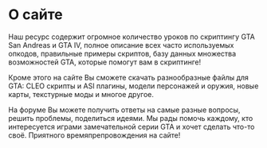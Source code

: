 # О сайте

Наш ресурс содержит огромное количество уроков по скриптингу GTA San Andreas и GTA IV, полное описание всех часто используемых опкодов, правильные примеры скриптов, базу данных множества возможностей GTA, которые помогут вам в скриптинге!

Кроме этого на сайте Вы сможете скачать разнообразные файлы для GTA: CLEO скрипты и ASI плагины, модели персонажей и оружия, новые карты, текстурные моды и многое другое.

На форуме Вы можете получить ответы на самые разные вопросы, решить проблемы, поделиться идеями. Мы рады помочь каждому, кто интересуется играми замечательной серии GTA и хочет сделать что-то своё. Приятного времяпрепровождения на сайте!
